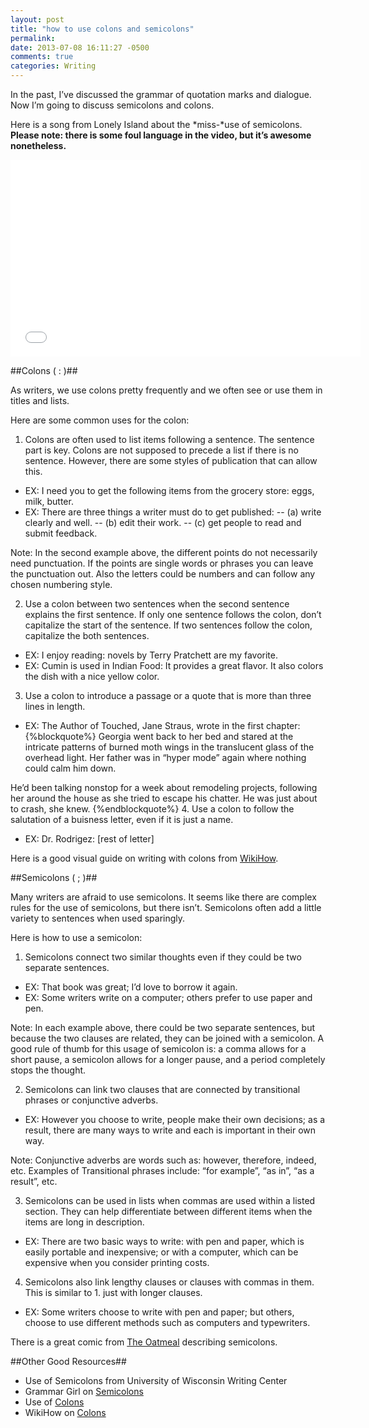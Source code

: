 ```yaml
---
layout: post
title: "how to use colons and semicolons"
permalink:
date: 2013-07-08 16:11:27 -0500
comments: true
categories: Writing
---
```

In the past, I’ve discussed the grammar of quotation marks and dialogue. Now I’m going to discuss semicolons and colons.

Here is a song from Lonely Island about the *miss-*use of semicolons. **Please note: there is some foul language in the video, but it’s awesome nonetheless.**
<iframe width="560" height="315" src="//www.youtube.com/embed/M94ii6MVilw" frameborder="0" allowfullscreen></iframe>

<!--more-->
##Colons ( : )##

As writers, we use colons pretty frequently and we often see or use them in titles and lists.

Here are some common uses for the colon:

1. Colons are often used to list items following a sentence. The sentence part is key. Colons are not supposed to precede a list if there is no sentence. However, there are some styles of publication that can allow this.

- EX: I need you to get the following items from the grocery store: eggs, milk, butter.
- EX: There are three things a writer must do to get published:
-- (a) write clearly and well.
-- (b) edit their work.
-- (c) get people to read and submit feedback.

Note: In the second example above, the different points do not necessarily need punctuation. If the points are single words or phrases you can leave the punctuation out. Also the letters could be numbers and can follow any chosen numbering style.

2. Use a colon between two sentences when the second sentence explains the first sentence. If only one sentence follows the colon, don’t capitalize the start of the sentence. If two sentences follow the colon, capitalize the both sentences.

- EX: I enjoy reading: novels by Terry Pratchett are my favorite.
- EX: Cumin is used in Indian Food: It provides a great flavor. It also colors the dish with a nice yellow color.
3. Use a colon to introduce a passage or a quote that is more than three lines in length.

- EX: The Author of Touched, Jane Straus, wrote in the first chapter:
{%blockquote%}
Georgia went back to her bed and stared at the intricate patterns of burned moth wings in the translucent glass of the overhead light. Her father was in “hyper mode” again where nothing could calm him down.

He’d been talking nonstop for a week about remodeling projects, following her around the house as she tried to escape his chatter. He was just about to crash, she knew.
{%endblockquote%}
4. Use a colon to follow the salutation of a buisness letter, even if it is just a name.

- EX: Dr. Rodrigez: [rest of letter]

Here is a good visual guide on writing with colons from <a href="http://www.wikihow.com/Use-a-Colon-in-a-Sentence" target="_blank">WikiHow</a>.

##Semicolons ( ; )##

Many writers are afraid to use semicolons. It seems like there are complex rules for the use of semicolons, but there isn’t. Semicolons often add a little variety to sentences when used sparingly.

Here is how to use a semicolon:

1. Semicolons connect two similar thoughts even if they could be two separate sentences.

- EX: That book was great; I’d love to borrow it again.
- EX: Some writers write on a computer; others prefer to use paper and pen.

Note:  In each example above, there could be two separate sentences, but because the two clauses are related, they can be joined with a semicolon. A good rule of thumb for this usage of semicolon is: a comma allows for a short pause, a semicolon allows for a longer pause, and a period completely stops the thought.

2. Semicolons can link two clauses that are connected by transitional phrases or conjunctive adverbs.

- EX: However you choose to write, people make their own decisions; as a result, there are many ways to write and each is important in their own way.

Note: Conjunctive adverbs are words such as: however, therefore, indeed, etc. Examples of Transitional phrases include: “for example”, “as in”, “as a result”, etc.

3. Semicolons can be used in lists when commas are used within a listed section. They can help differentiate between different items when the items are long in description.

- EX: There are two basic ways to write: with pen and paper, which is easily portable and inexpensive; or with a computer, which can be expensive when you consider printing costs.

4. Semicolons also link lengthy clauses or clauses with commas in them. This is similar to 1. just with longer clauses.

- EX: Some writers choose to write with pen and paper; but others, choose to use different methods such as computers and typewriters.

There is a great comic from <a href="http://theoatmeal.com/comics/semicolon" target="_blank">The Oatmeal</a> describing semicolons.

##Other Good Resources##

- Use of Semicolons from University of Wisconsin Writing Center
- Grammar Girl on <a href="http://grammar.quickanddirtytips.com/how-to-use-semicolons.aspx" target="_blank">Semicolons</a>
- Use of <a href="http://www.grammarbook.com/punctuation/colons.asp" target="_blank">Colons</a>
- WikiHow on <a href="http://www.wikihow.com/Use-a-Colon-in-a-Sentence" target="_blank">Colons</a>
